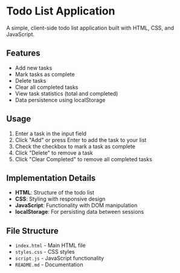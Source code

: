# Todo List Application

A simple, client-side todo list application built with HTML, CSS, and JavaScript.

## Features

- Add new tasks
- Mark tasks as complete
- Delete tasks
- Clear all completed tasks
- View task statistics (total and completed)
- Data persistence using localStorage

## Usage

1. Enter a task in the input field
2. Click "Add" or press Enter to add the task to your list
3. Check the checkbox to mark a task as complete
4. Click "Delete" to remove a task
5. Click "Clear Completed" to remove all completed tasks

## Implementation Details

- **HTML**: Structure of the todo list
- **CSS**: Styling with responsive design
- **JavaScript**: Functionality with DOM manipulation
- **localStorage**: For persisting data between sessions

## File Structure

- `index.html` - Main HTML file
- `styles.css` - CSS styles
- `script.js` - JavaScript functionality
- `README.md` - Documentation
